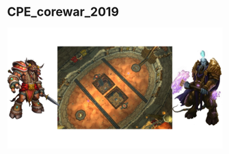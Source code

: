 CPE_corewar_2019
===

![presentation](https://github.com/Clement-Muth/CPE_corewar_2019/blob/master/documents/readme/img/presentation-readme-corewar.png)

